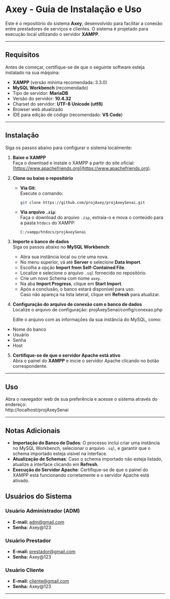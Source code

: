 # Axey - Guia de Instalação e Uso

Este é o repositório do sistema **Axey**, desenvolvido para facilitar a conexão entre prestadores de serviços e clientes. O sistema é projetado para execução local utilizando o servidor **XAMPP**.

---

## Requisitos

Antes de começar, certifique-se de que o seguinte software esteja instalado na sua máquina:

- **XAMPP** (versão mínima recomendada: 3.3.0)
- **MySQL Workbench** (recomendado)
- Tipo de servidor: **MariaDB**
- Versão do servidor: **10.4.32**
- Charset do servidor: **UTF-8 Unicode (utf8)**
- Browser web atualizado
- IDE para edição de código (recomendado: **VS Code**)

---

## Instalação

Siga os passos abaixo para configurar o sistema localmente:

1. **Baixe o XAMPP**  
   Faça o download e instale o XAMPP a partir do site oficial:  
   [https://www.apachefriends.org](https://www.apachefriends.org).

2. **Clone ou baixe o repositório**  
   - **Via Git**:  
     Execute o comando:
     ```bash
     git clone https://github.com/projAxey/projAxeySenai.git
     ```
   - **Via arquivo `.zip`**:  
     Faça o download do arquivo `.zip`, extraia-o e mova o conteúdo para a pasta `htdocs` do XAMPP:
     ```
     C:/xampp/htdocs/projAxeySenai
     ```

3. **Importe o banco de dados**  
   Siga os passos abaixo no **MySQL Workbench**:

   - Abra sua instância local ou crie uma nova.
   - No menu superior, vá até **Server** e selecione **Data Import**.
   - Escolha a opção **Import from Self-Contained File**.
   - Localize e selecione o arquivo `.sql` fornecido no repositório.
   - Crie um novo Schema com nome `axey`.
   - Na aba **Import Progress**, clique em **Start Import**.
   - Após a conclusão, o banco estará disponível para uso.  
     Caso não apareça na lista lateral, clique em **Refresh** para atualizar.

4. **Configuração do arquivo de conexão com o banco de dados**  
   Localize o arquivo de configuração:
    projAxeySenai/config/conexao.php

   Edite o arquivo com as informações da sua instância do MySQL, como:
- Nome do banco
- Usuário
- Senha
- Host

5. **Certifique-se de que o servidor Apache está ativo**  
Abra o painel do **XAMPP** e inicie o servidor Apache clicando no botão correspondente.

---

## Uso

Abra o navegador web de sua preferência e acesse o sistema através do endereço:  
http://localhost/projAxeySenai

---

## Notas Adicionais

- **Importação do Banco de Dados**: O processo inclui criar uma instância no MySQL Workbench, selecionar o arquivo `.sql`, e garantir que o schema importado esteja visível na interface.
- **Atualização de Schemas**: Caso o schema importado não esteja listado, atualize a interface clicando em **Refresh**.
- **Execução do Servidor Apache**: Certifique-se de que o painel do XAMPP está funcionando corretamente e o servidor Apache está ativado.

## Usuários do Sistema

### Usuário Administrador (ADM)
- **E-mail:** adm@gmail.com
- **Senha:** Axey@123

### Usuário Prestador
- **E-mail:** prestador@gmail.com
- **Senha:** Axey@123

### Usuário Cliente
- **E-mail:** cliente@gmail.com
- **Senha:** Axey@123
---
